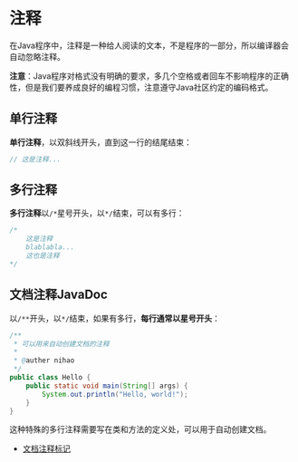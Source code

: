 # 注释

在Java程序中，注释是一种给人阅读的文本，不是程序的一部分，所以编译器会自动忽略注释。

**注意**：Java程序对格式没有明确的要求，多几个空格或者回车不影响程序的正确性，但是我们要养成良好的编程习惯，注意遵守Java社区约定的编码格式。

## 单行注释

**单行注释**，以双斜线开头，直到这一行的结尾结束：

```java
// 这是注释...
```

## 多行注释

**多行注释**以`/*`星号开头，以`*/`结束，可以有多行：

```java
/*
	这是注释
	blablabla...
	这也是注释
*/
```

## 文档注释JavaDoc

以`/**`开头，以`*/`结束，如果有多行，**每行通常以星号开头**：

```java
/**
 * 可以用来自动创建文档的注释
 * 
 * @auther nihao
 */
public class Hello {
    public static void main(String[] args) {
        System.out.println("Hello, world!");
    }
}
```

这种特殊的多行注释需要写在类和方法的定义处，可以用于自动创建文档。

- [文档注释标记](JavaDoc/README.md)

